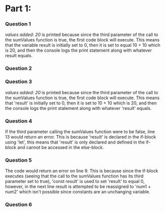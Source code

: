 # Part 1:

### Question 1
*values added: 20* is printed because since the third parameter of the call to the sumValues function is true, the first code block will execute. This means that the variable result is initially set to 0, then it is set to equal 10 + 10 which is 20, and then the console logs the print statement along with whatever result equals. 

### Question 2


### Question 3
*values added: 20* is printed because since the third parameter of the call to the sumValues function is true, the first code block will execute. This means that 'result' is initially set to 0, then it is set to 10 + 10 which is 20, and then the console logs the print statement along with whatever 'result' equals. 

### Question 4
If the third parameter calling the sumValues function were to be false, line 13 would return an error. This is because 'result' is declared in the if-block using 'let', this means that 'result' is only declared and defined in the if-block and cannot be accessed in the else-block.

### Question 5
The code would return an error on line 9. This is because since the if-block executes (seeing that the call to the sumValues function has its third parameter set to true), 'const result' is used to set 'result' to equal 0, however, in the next line result is attempted to be reassigned to 'num1 + num2' which isn't possible since constants are an unchanging variable.  

### Question 6
